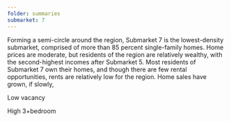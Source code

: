 ```yaml
---
folder: summaries
submarket: 7
---
```

Forming a semi-circle around the region, Submarket 7 is the lowest-density submarket, comprised of more than 85 percent single-family homes. Home prices are moderate, but residents of the region are relatively wealthy, with the second-highest incomes after Submarket 5. Most residents of Submarket 7 own their homes, and though there are few rental opportunities, rents are relatively low for the region. Home sales have grown, if slowly,

Low vacancy

High 3+bedroom
